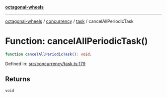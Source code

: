 [**octagonal-wheels**](../../../README.md)

***

[octagonal-wheels](../../../modules.md) / [concurrency](../../README.md) / [task](../README.md) / cancelAllPeriodicTask

# Function: cancelAllPeriodicTask()

```ts
function cancelAllPeriodicTask(): void;
```

Defined in: [src/concurrency/task.ts:179](https://github.com/vrtmrz/octagonal-wheels/blob/main/src/concurrency/task.ts#L179)

## Returns

`void`
